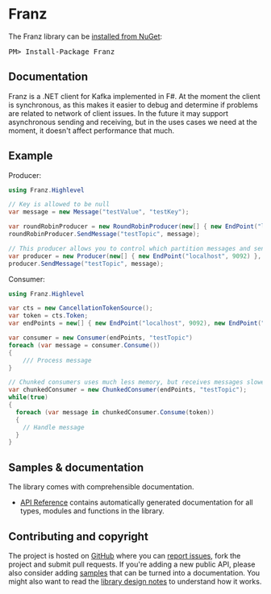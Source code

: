 Franz
=====

<div class="row">
  <div class="span1"></div>
  <div class="span6">
    <div class="well well-small" id="nuget">
      The Franz library can be <a href="https://nuget.org/packages/Franz">installed from NuGet</a>:
      <pre>PM> Install-Package Franz</pre>
    </div>
  </div>
  <div class="span1"></div>
</div>

Documentation
-------------

Franz is a .NET client for Kafka implemented in F#. At the moment the client is synchronous, as this makes it easier to debug and determine if problems are related to network of client issues.
In the future it may support asynchronous sending and receiving, but in the uses cases we need at the moment, it doesn't affect performance that much.

Example
-------

Producer:

```csharp
using Franz.Highlevel

// Key is allowed to be null
var message = new Message("testValue", "testKey");

var roundRobinProducer = new RoundRobinProducer(new[] { new EndPoint("localhost", 9092) });
roundRobinProducer.SendMessage("testTopic", message);

// This producer allows you to control which partition messages and sent to
var producer = new Producer(new[] { new EndPoint("localhost", 9092) }, (topic, key) => 1);
producer.SendMessage("testTopic", message);
```

Consumer:

```csharp
using Franz.Highlevel

var cts = new CancellationTokenSource();
var token = cts.Token;
var endPoints = new[] { new EndPoint("localhost", 9092), new EndPoint("localhost", 9093) };

var consumer = new Consumer(endPoints, "testTopic")
foreach (var message = consumer.Consume())
{
	/// Process message
}

// Chunked consumers uses much less memory, but receives messages slower, and isn't as easy to use
var chunkedConsumer = new ChunkedConsumer(endPoints, "testTopic");
while(true)
{
  foreach (var message in chunkedConsumer.Consume(token))
  {
    // Handle message
  }
}
```

Samples & documentation
-----------------------

The library comes with comprehensible documentation. 

 * [API Reference](http://mvno.github.io/Franz/reference/index.html) contains automatically generated documentation for all types, modules
   and functions in the library.
 
Contributing and copyright
--------------------------

The project is hosted on [GitHub][gh] where you can [report issues][issues], fork 
the project and submit pull requests. If you're adding a new public API, please also 
consider adding [samples][content] that can be turned into a documentation. You might
also want to read the [library design notes][readme] to understand how it works.

  [content]: https://github.com/mvno/Franz/tree/master/docs/content
  [gh]: https://github.com/mvno/Franz
  [issues]: https://github.com/mvno/Franz/issues
  [readme]: https://github.com/mvno/Franz/blob/master/README.md
  [license]: https://github.com/mvno/Franz/blob/master/LICENSE.txt

